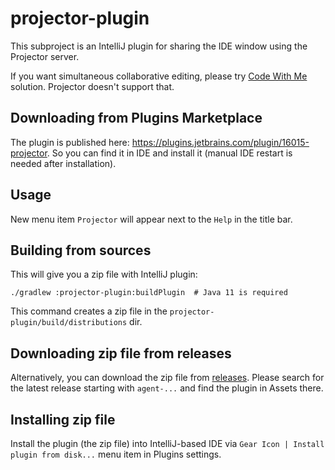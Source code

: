 # projector-plugin

This subproject is an IntelliJ plugin for sharing the IDE window using the Projector server.

If you want simultaneous collaborative editing, please try [Code With Me](https://www.jetbrains.com/help/idea/code-with-me.html) solution.
Projector doesn't support that.

## Downloading from Plugins Marketplace

The plugin is published here: <https://plugins.jetbrains.com/plugin/16015-projector>. So you can find it in IDE and install it (manual IDE
restart is needed after installation).

## Usage

New menu item `Projector` will appear next to the `Help` in the title bar.

## Building from sources

This will give you a zip file with IntelliJ plugin:

```shell script
./gradlew :projector-plugin:buildPlugin  # Java 11 is required
```

This command creates a zip file in the `projector-plugin/build/distributions` dir.

## Downloading zip file from releases

Alternatively, you can download the zip file from [releases](https://github.com/JetBrains/projector-server/releases/). Please search for the
latest release starting with `agent-...` and find the plugin in Assets there.

## Installing zip file

Install the plugin (the zip file) into IntelliJ-based IDE via `Gear Icon | Install plugin from disk...` menu item in Plugins settings.
